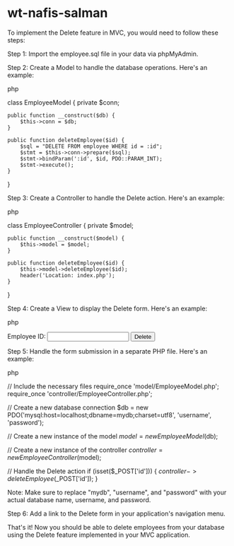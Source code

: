 # wt-nafis-salman

To implement the Delete feature in MVC, you would need to follow these steps:

Step 1: Import the employee.sql file in your data via phpMyAdmin.

Step 2: Create a Model to handle the database operations. Here's an example:

php

class EmployeeModel {
    private $conn;

    public function __construct($db) {
        $this->conn = $db;
    }

    public function deleteEmployee($id) {
        $sql = "DELETE FROM employee WHERE id = :id";
        $stmt = $this->conn->prepare($sql);
        $stmt->bindParam(':id', $id, PDO::PARAM_INT);
        $stmt->execute();
    }
}

Step 3: Create a Controller to handle the Delete action. Here's an example:

php

class EmployeeController {
    private $model;

    public function __construct($model) {
        $this->model = $model;
    }

    public function deleteEmployee($id) {
        $this->model->deleteEmployee($id);
        header('Location: index.php');
    }
}

Step 4: Create a View to display the Delete form. Here's an example:

php

<form method="post" action="delete.php">
    <label for="id">Employee ID:</label>
    <input type="text" id="id" name="id">
    <input type="submit" value="Delete">
</form>

Step 5: Handle the form submission in a separate PHP file. Here's an example:

php

// Include the necessary files
require_once 'model/EmployeeModel.php';
require_once 'controller/EmployeeController.php';

// Create a new database connection
$db = new PDO('mysql:host=localhost;dbname=mydb;charset=utf8', 'username', 'password');

// Create a new instance of the model
$model = new EmployeeModel($db);

// Create a new instance of the controller
$controller = new EmployeeController($model);

// Handle the Delete action
if (isset($_POST['id'])) {
    $controller->deleteEmployee($_POST['id']);
}

Note: Make sure to replace "mydb", "username", and "password" with your actual database name, username, and password.

Step 6: Add a link to the Delete form in your application's navigation menu.

That's it! Now you should be able to delete employees from your database using the Delete feature implemented in your MVC application.
